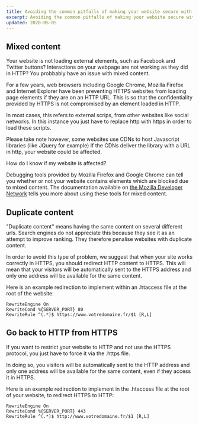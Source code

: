 ```yaml
---
title: Avoiding the common pitfalls of making your website secure with SSL
excerpt: Avoiding the common pitfalls of making your website secure with SSL
updated: 2020-05-05
---
```


## Mixed content
Your website is not loading external elements, such as Facebook and Twitter buttons? Interactions on your webpage are not working as they did in HTTP? You probbably have an issue with mixed content. 

For a few years, web browsers including Google Chrome, Mozilla Firefox and Internet Explorer have been preventing HTTPS websites from loading page elements if they are on an HTTP URL. This is so that the confidentiality provided by HTTPS is not compromised by an element loaded in HTTP. 

In most cases, this refers to external scrips, from other websites like social networks. In this instance you just have to replace http with https in order to load these scripts. 

Please take note however, some websites use CDNs to host Javascript libraries (like JQuery for example) If the CDNs deliver the library with a URL in http, your website could be affected. 

How do I know if my website is affected?

Debugging tools provided by Mozilla Firefox and Google Chrome can tell you whether or not your website contains elements which are blocked due to mixed content. The documentation available on [the Mozilla Developer Network](https://developer.mozilla.org/en-us/docs/Web/Security/Mixed_content) tells you more about using these tools for mixed content.

## Duplicate content
"Duplicate content" means having the same content on several different urls. Search engines do not appreciate this because they see it as an attempt to improve ranking. They therefore penalise websites with duplicate content. 

In order to avoid this type of problem, we suggest that when your site works correctly in HTTPS, you should redirect HTTP content to HTTPS. This will mean that your visitors will be automatically sent to the HTTPS address and only one address will be available for the same content. 

Here is an example redirection to implement within an .htaccess file at the root of the website:

```
RewriteEngine On
RewriteCond %{SERVER_PORT} 80
RewriteRule ^(.*)$ https://www.votredomaine.fr/$1 [R,L]
```

## Go back to HTTP from HTTPS
If you want to restrict your website to HTTP and not use the HTTPS protocol, you just have to force it via the .https file. 

In doing so, you visitors will be automatically sent to the HTTP address and only one address will be available for the same content, even if they access it in HTTPS. 

Here is an example redirection to implement in the .htaccess file at the root of your website, to redirect HTTPS to HTTP:

```
RewriteEngine On
RewriteCond %{SERVER_PORT} 443
RewriteRule ^(.*)$ http://www.votredomaine.fr/$1 [R,L]
```


